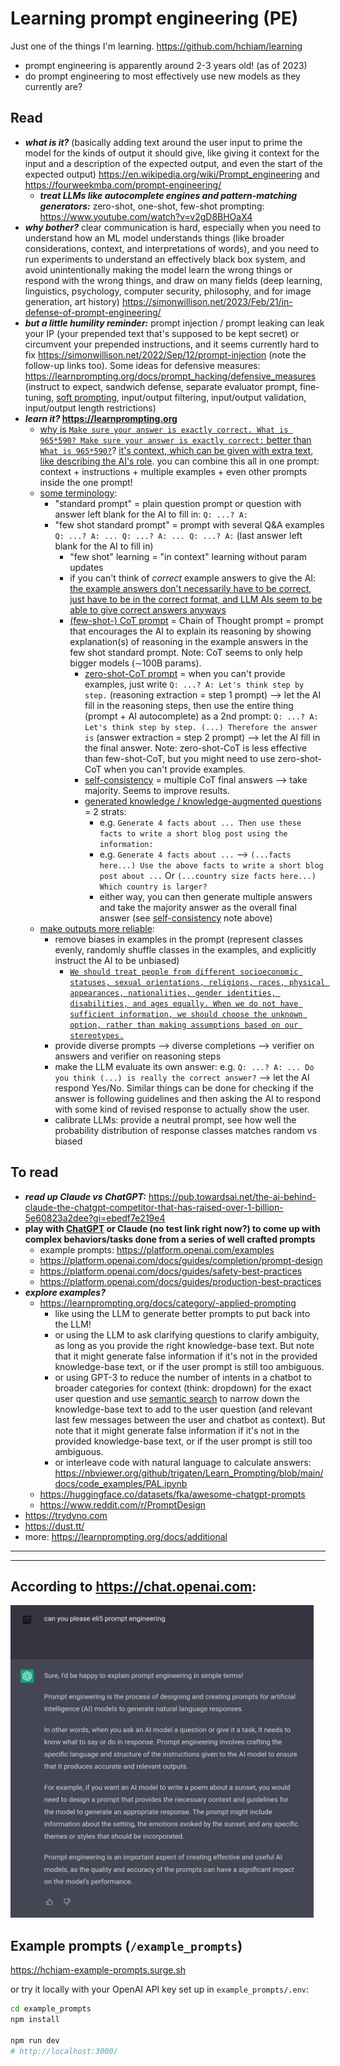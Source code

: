 # Learning prompt engineering (PE)

Just one of the things I'm learning. https://github.com/hchiam/learning

- prompt engineering is apparently around 2-3 years old! (as of 2023)
- do prompt engineering to most effectively use new models as they currently are?

## Read

- **_what is it?_** (basically adding text around the user input to prime the model for the kinds of output it should give, like giving it context for the input and a description of the expected output, and even the start of the expected output) https://en.wikipedia.org/wiki/Prompt_engineering and https://fourweekmba.com/prompt-engineering/
  - **_treat LLMs like autocomplete engines and pattern-matching generators:_** zero-shot, one-shot, few-shot prompting: https://www.youtube.com/watch?v=v2gD8BHOaX4
- **_why bother?_** clear communication is hard, especially when you need to understand how an ML model understands things (like broader considerations, context, and interpretations of words), and you need to run experiments to understand an effectively black box system, and avoid unintentionally making the model learn the wrong things or respond with the wrong things, and draw on many fields (deep learning, linguistics, psychology, computer security, philosophy, and for image generation, art history) https://simonwillison.net/2023/Feb/21/in-defense-of-prompt-engineering/
- **_but a little humility reminder:_** prompt injection / prompt leaking can leak your IP (your prepended text that's supposed to be kept secret) or circumvent your prepended instructions, and it seems currently hard to fix https://simonwillison.net/2022/Sep/12/prompt-injection (note the follow-up links too). Some ideas for defensive measures: https://learnprompting.org/docs/prompt_hacking/defensive_measures (instruct to expect, sandwich defense, separate evaluator prompt, fine-tuning, [soft prompting](https://learnprompting.org/docs/trainable/soft_prompting), input/output filtering, input/output validation, input/output length restrictions)
- **_learn it?_ https://learnprompting.org**
  - [why is `Make sure your answer is exactly correct. What is 965*590? Make sure your answer is exactly correct:` better than `What is 965*590?`](https://learnprompting.org/docs/basics/prompting)? [it's context, which can be given with extra text, like describing the AI's role](https://learnprompting.org/docs/basics/roles). you can combine this all in one prompt: context + instructions + multiple examples + even other prompts inside the one prompt!
  - [some terminology](https://learnprompting.org/docs/basics/standard_prompt):
    - "standard prompt" = plain question prompt or question with answer left blank for the AI to fill in: `Q: ...? A:`
    - "few shot standard prompt" = prompt with several Q&A examples `Q: ...? A: ... Q: ...? A: ... Q: ...? A:` (last answer left blank for the AI to fill in)
      - "few shot" learning = "in context" learning without param updates
      - if you can't think of _correct_ example answers to give the AI: [the example answers don't necessarily have to be correct, just have to be in the correct format, and LLM AIs seem to be able to give correct answers anyways](https://learnprompting.org/docs/intermediate/whats_in_a_prompt)
      - [(few-shot-) CoT prompt](https://learnprompting.org/docs/intermediate/chain_of_thought) = Chain of Thought prompt = prompt that encourages the AI to explain its reasoning by showing explanation(s) of reasoning in the example answers in the few shot standard prompt. Note: CoT seems to only help bigger models (∼100B params).
        - [zero-shot-CoT prompt](https://learnprompting.org/docs/intermediate/zero_shot_cot) = when you can't provide examples, just write `Q: ...? A: Let's think step by step.` (reasoning extraction = step 1 prompt) --> let the AI fill in the reasoning steps, then use the entire thing (prompt + AI autocomplete) as a 2nd prompt: `Q: ...? A: Let's think step by step. (...) Therefore the answer is` (answer extraction = step 2 prompt) --> let the AI fill in the final answer. Note: zero-shot-CoT is less effective than few-shot-CoT, but you might need to use zero-shot-CoT when you can't provide examples.
        - [self-consistency](https://learnprompting.org/docs/intermediate/self_consistency) = multiple CoT final answers --> take majority. Seems to improve results.
        - [generated knowledge / knowledge-augmented questions](https://learnprompting.org/docs/intermediate/generated_knowledge) = 2 strats:
          - e.g. `Generate 4 facts about ... Then use these facts to write a short blog post using the information:`
          - e.g. `Generate 4 facts about ...` --> `(...facts here...) Use the above facts to write a short blog post about ...` Or `(...country size facts here...) Which country is larger?`
          - either way, you can then generate multiple answers and take the majority answer as the overall final answer (see [self-consistency](https://learnprompting.org/docs/intermediate/self_consistency) note above)
  - [make outputs more reliable](https://learnprompting.org/docs/category/%EF%B8%8F-reliability):
    - remove biases in examples in the prompt (represent classes evenly, randomly shuffle classes in the examples, and explicitly instruct the AI to be unbiased)
      - [`We should treat people from different socioeconomic statuses, sexual orientations, religions, races, physical appearances, nationalities, gender identities, disabilities, and ages equally. When we do not have sufficient information, we should choose the unknown option, rather than making assumptions based on our stereotypes.`](https://learnprompting.org/docs/category/%EF%B8%8F-reliability)
    - provide diverse prompts --> diverse completions --> verifier on answers and verifier on reasoning steps
    - make the LLM evaluate its own answer: e.g. `Q: ...? A: ... Do you think (...) is really the correct answer?` --> let the AI respond Yes/No. Similar things can be done for checking if the answer is following guidelines and then asking the AI to respond with some kind of revised response to actually show the user.
    - calibrate LLMs: provide a neutral prompt, see how well the probability distribution of response classes matches random vs biased

## To read

- **_read up Claude vs ChatGPT:_** https://pub.towardsai.net/the-ai-behind-claude-the-chatgpt-competitor-that-has-raised-over-1-billion-5e60823a2dee?gi=ebedf7e219e4
- **play with [ChatGPT](https://chat.openai.com) or Claude (no test link right now?) to come up with complex behaviors/tasks done from a series of well crafted prompts**
  - example prompts: https://platform.openai.com/examples
  - https://platform.openai.com/docs/guides/completion/prompt-design
  - https://platform.openai.com/docs/guides/safety-best-practices
  - https://platform.openai.com/docs/guides/production-best-practices
- **_explore examples?_**
  - https://learnprompting.org/docs/category/-applied-prompting
    - like using the LLM to generate better prompts to put back into the LLM!
    - or using the LLM to ask clarifying questions to clarify ambiguity, as long as you provide the right knowledge-base text. But note that it might generate false information if it's not in the provided knowledge-base text, or if the user prompt is still too ambiguous.
    - or using GPT-3 to reduce the number of intents in a chatbot to broader categories for context (think: dropdown) for the exact user question and use [semantic search](https://en.wikipedia.org/wiki/Semantic_search) to narrow down the knowledge-base text to add to the user question (and relevant last few messages between the user and chatbot as context). But note that it might generate false information if it's not in the provided knowledge-base text, or if the user prompt is still too ambiguous.
    - or interleave code with natural language to calculate answers: https://nbviewer.org/github/trigaten/Learn_Prompting/blob/main/docs/code_examples/PAL.ipynb
  - https://huggingface.co/datasets/fka/awesome-chatgpt-prompts
  - https://www.reddit.com/r/PromptDesign
- https://trydyno.com
- https://dust.tt/
- more: https://learnprompting.org/docs/additional

<hr>
<hr>

## According to https://chat.openai.com:

<img src="https://github.com/hchiam/learning-prompt-eng/raw/main/screenshots/Prompt_Engineering_Explanation_ELI5.png" height="500rem">

## Example prompts (`/example_prompts`)

https://hchiam-example-prompts.surge.sh

or try it locally with your OpenAI API key set up in `example_prompts/.env`:

```sh
cd example_prompts
npm install

npm run dev
# http://localhost:3000/
```
